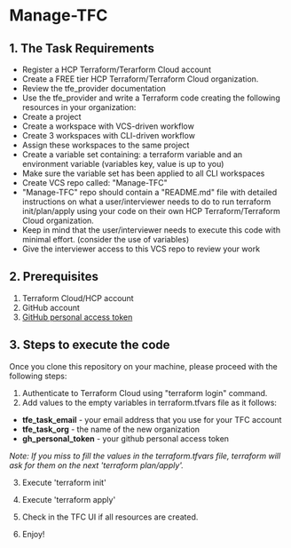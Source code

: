 # Manage-TFC

## 1. The Task Requirements

- Register a HCP Terraform/Terarform Cloud account
- Create a FREE tier HCP Terraform/Terraform Cloud organization.
- Review the tfe_provider documentation
- Use the tfe_provider and write a Terraform code creating the following resources in your organization:
- Create a project
- Create a workspace with VCS-driven workflow
- Create 3 workspaces with CLI-driven workflow
- Assign these workspaces to the same project
- Create a variable set containing: a terraform variable and an environment variable (variables key, value is up to you) 
- Make sure the variable set has been applied to all CLI workspaces
- Create VCS repo called: "Manage-TFC"
- "Manage-TFC" repo should contain a "README.md" file with detailed instructions on what a user/interviewer needs to do to run terraform init/plan/apply using your code on their own HCP Terraform/Terraform Cloud organization.
- Keep in mind that the user/interviewer needs to execute this code with minimal effort. (consider the use of variables)
- Give the interviewer access to this VCS repo to review your work


## 2. Prerequisites

1. Terraform Cloud/HCP account
2. GitHub account
3. [GitHub personal access token](https://docs.github.com/en/authentication/keeping-your-account-and-data-secure/managing-your-personal-access-tokens)


## 3. Steps to execute the  code

Once you clone this repository on your machine, please proceed with the following steps:

1. Authenticate to Terraform Cloud using "terraform login" command.
2. Add values to the empty variables in terraform.tfvars file as it follows:

- **tfe_task_email** - your email address that you use for your TFC account
- **tfe_task_org** - the name of the new organization
- **gh_personal_token** - your github personal access token

*Note: If you miss to fill the values in the terraform.tfvars file, terraform will ask for them on the next 'terraform plan/apply'.*

3. Execute 'terraform init'

4. Execute 'terraform apply'

5. Check in the TFC UI if all resources are created.

6. Enjoy!